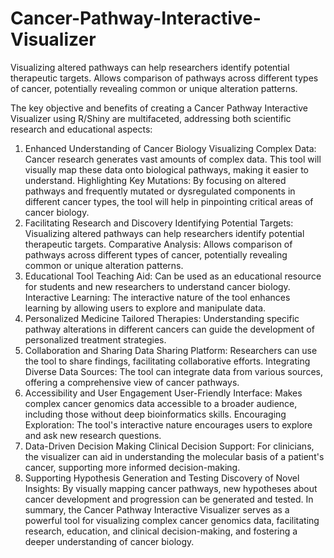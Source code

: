 # Cancer-Pathway-Interactive-Visualizer
Visualizing altered pathways can help researchers identify potential therapeutic targets. Allows comparison of pathways across different types of cancer, potentially revealing common or unique alteration patterns.

The key objective and benefits of creating a Cancer Pathway Interactive Visualizer using R/Shiny are multifaceted, addressing both scientific research and educational aspects:
1. Enhanced Understanding of Cancer Biology
Visualizing Complex Data: Cancer research generates vast amounts of complex data. This tool will visually map these data onto biological pathways, making it easier to understand.
Highlighting Key Mutations: By focusing on altered pathways and frequently mutated or dysregulated components in different cancer types, the tool will help in pinpointing critical areas of cancer biology.
2. Facilitating Research and Discovery
Identifying Potential Targets: Visualizing altered pathways can help researchers identify potential therapeutic targets.
Comparative Analysis: Allows comparison of pathways across different types of cancer, potentially revealing common or unique alteration patterns.
3. Educational Tool
Teaching Aid: Can be used as an educational resource for students and new researchers to understand cancer biology.
Interactive Learning: The interactive nature of the tool enhances learning by allowing users to explore and manipulate data.
4. Personalized Medicine
Tailored Therapies: Understanding specific pathway alterations in different cancers can guide the development of personalized treatment strategies.
5. Collaboration and Sharing
Data Sharing Platform: Researchers can use the tool to share findings, facilitating collaborative efforts.
Integrating Diverse Data Sources: The tool can integrate data from various sources, offering a comprehensive view of cancer pathways.
6. Accessibility and User Engagement
User-Friendly Interface: Makes complex cancer genomics data accessible to a broader audience, including those without deep bioinformatics skills.
Encouraging Exploration: The tool's interactive nature encourages users to explore and ask new research questions.
7. Data-Driven Decision Making
Clinical Decision Support: For clinicians, the visualizer can aid in understanding the molecular basis of a patient's cancer, supporting more informed decision-making.
8. Supporting Hypothesis Generation and Testing
Discovery of Novel Insights: By visually mapping cancer pathways, new hypotheses about cancer development and progression can be generated and tested.
In summary, the Cancer Pathway Interactive Visualizer serves as a powerful tool for visualizing complex cancer genomics data, facilitating research, education, and clinical decision-making, and fostering a deeper understanding of cancer biology.
